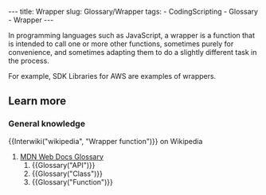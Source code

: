 --- title: Wrapper slug: Glossary/Wrapper tags: - CodingScripting - Glossary - Wrapper ---

In programming languages such as JavaScript, a wrapper is a function that is intended to call one or more other functions, sometimes purely for convenience, and sometimes adapting them to do a slightly different task in the process.

For example, SDK Libraries for AWS are examples of wrappers.

Learn more
----------

### General knowledge

{{Interwiki("wikipedia", "Wrapper function")}} on Wikipedia

1.  [MDN Web Docs Glossary](/en-US/docs/Glossary)
    1.  {{Glossary("API")}}
    2.  {{Glossary("Class")}}
    3.  {{Glossary("Function")}}
